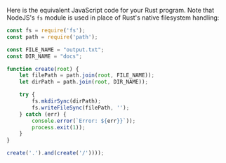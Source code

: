 Here is the equivalent JavaScript code for your Rust program. Note that NodeJS's `fs` module is used in place of Rust's native filesystem handling:

```javascript
const fs = require('fs');
const path = require('path');

const FILE_NAME = "output.txt";
const DIR_NAME = "docs";

function create(root) {
    let filePath = path.join(root, FILE_NAME));
    let dirPath = path.join(root, DIR_NAME));

    try {
        fs.mkdirSync(dirPath);
        fs.writeFileSync(filePath, '');
    } catch (err) {
        console.error(`Error: ${err}}`));
        process.exit(1));
    }
}

create('.').and(create('/'))));
```
